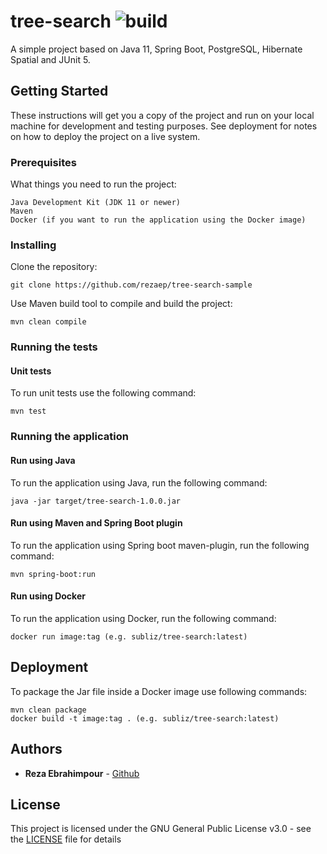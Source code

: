# tree-search ![build](https://github.com/rezaep/tree-search-sample/workflows/build/badge.svg)

A simple project based on Java 11, Spring Boot, PostgreSQL, Hibernate Spatial and JUnit 5.

## Getting Started

These instructions will get you a copy of the project and run on your local machine for development and testing purposes. See deployment for notes on how to deploy the project on a live system.

### Prerequisites

What things you need to run the project:

```
Java Development Kit (JDK 11 or newer)
Maven
Docker (if you want to run the application using the Docker image)
```

### Installing

Clone the repository:

```
git clone https://github.com/rezaep/tree-search-sample
```

Use Maven build tool to compile and build the project:

```
mvn clean compile
```
### Running the tests

#### Unit tests

To run unit tests use the following command:

```
mvn test
```
### Running the application

#### Run using Java

To run the application using Java, run the following command:

```
java -jar target/tree-search-1.0.0.jar
```

#### Run using Maven and Spring Boot plugin

To run the application using Spring boot maven-plugin, run the following command:
                                                        
```
mvn spring-boot:run
```

#### Run using Docker

To run the application using Docker, run the following command:
                                                        
```
docker run image:tag (e.g. subliz/tree-search:latest)
```
## Deployment

To package the Jar file inside a Docker image use following commands:

```
mvn clean package
docker build -t image:tag . (e.g. subliz/tree-search:latest)
```

## Authors

* **Reza Ebrahimpour** - [Github](https://github.com/rezaep)

## License

This project is licensed under the GNU General Public License v3.0 - see the [LICENSE](LICENSE) file for details